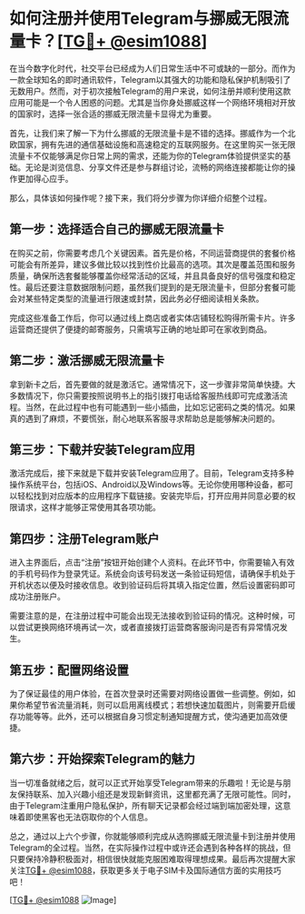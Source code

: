 # 如何注册并使用Telegram与挪威无限流量卡？[[TG💪+ @esim1088](https://t.me/s/esim1088)]

在当今数字化时代，社交平台已经成为人们日常生活中不可或缺的一部分。而作为一款全球知名的即时通讯软件，Telegram以其强大的功能和隐私保护机制吸引了无数用户。然而，对于初次接触Telegram的用户来说，如何注册并顺利使用这款应用可能是一个令人困惑的问题。尤其是当你身处挪威这样一个网络环境相对开放的国家时，选择一张合适的挪威无限流量卡显得尤为重要。

首先，让我们来了解一下为什么挪威的无限流量卡是不错的选择。挪威作为一个北欧国家，拥有先进的通信基础设施和高速稳定的互联网服务。在这里购买一张无限流量卡不仅能够满足你日常上网的需求，还能为你的Telegram体验提供坚实的基础。无论是浏览信息、分享文件还是参与群组讨论，流畅的网络连接都能让你的操作更加得心应手。

那么，具体该如何操作呢？接下来，我们将分步骤为你详细介绍整个过程。

## 第一步：选择适合自己的挪威无限流量卡

在购买之前，你需要考虑几个关键因素。首先是价格，不同运营商提供的套餐价格可能会有所差异，建议多做比较以找到性价比最高的选项。其次是覆盖范围和服务质量，确保所选套餐能够覆盖你经常活动的区域，并且具备良好的信号强度和稳定性。最后还要注意数据限制问题，虽然我们提到的是无限流量卡，但部分套餐可能会对某些特定类型的流量进行限速或封禁，因此务必仔细阅读相关条款。

完成这些准备工作后，你可以通过线上商店或者实体店铺轻松购得所需卡片。许多运营商还提供了便捷的邮寄服务，只需填写正确的地址即可在家收到商品。

## 第二步：激活挪威无限流量卡

拿到新卡之后，首先要做的就是激活它。通常情况下，这一步骤非常简单快捷。大多数情况下，你只需要按照说明书上的指引拨打电话给客服热线即可完成激活流程。当然，在此过程中也有可能遇到一些小插曲，比如忘记密码之类的情况。如果真的遇到了麻烦，不要慌张，耐心地联系客服寻求帮助总是能够解决问题的。

## 第三步：下载并安装Telegram应用

激活完成后，接下来就是下载并安装Telegram应用了。目前，Telegram支持多种操作系统平台，包括iOS、Android以及Windows等。无论你使用哪种设备，都可以轻松找到对应版本的应用程序下载链接。安装完毕后，打开应用并同意必要的权限请求，这样才能够正常使用其各项功能。

## 第四步：注册Telegram账户

进入主界面后，点击“注册”按钮开始创建个人资料。在此环节中，你需要输入有效的手机号码作为登录凭证。系统会向该号码发送一条验证码短信，请确保手机处于开机状态以便及时接收信息。收到验证码后将其填入指定位置，然后设置密码即可成功注册账户。

需要注意的是，在注册过程中可能会出现无法接收到验证码的情况。这种时候，可以尝试更换网络环境再试一次，或者直接拨打运营商客服询问是否有异常情况发生。

## 第五步：配置网络设置

为了保证最佳的用户体验，在首次登录时还需要对网络设置做一些调整。例如，如果你希望节省流量消耗，则可以启用离线模式；若想快速加载图片，则需要开启缓存功能等等。此外，还可以根据自身习惯定制通知提醒方式，使沟通更加高效便捷。

## 第六步：开始探索Telegram的魅力

当一切准备就绪之后，就可以正式开始享受Telegram带来的乐趣啦！无论是与朋友保持联系、加入兴趣小组还是发现新鲜资讯，这里都充满了无限可能性。同时，由于Telegram注重用户隐私保护，所有聊天记录都会经过端到端加密处理，这意味着即使黑客也无法窃取你的个人信息。

总之，通过以上六个步骤，你就能够顺利完成从选购挪威无限流量卡到注册并使用Telegram的全过程。当然，在实际操作过程中或许还会遇到各种各样的挑战，但只要保持冷静积极面对，相信很快就能克服困难取得理想成果。最后再次提醒大家关注[TG💪+ @esim1088](https://t.me/s/esim1088)，获取更多关于电子SIM卡及国际通信方面的实用技巧吧！

[[TG💪+ @esim1088](https://t.me/s/esim1088) ![Image](https://i.postimg.cc/4NQfJmqS/Snipaste-2025-05-13-00-14-12.png)]